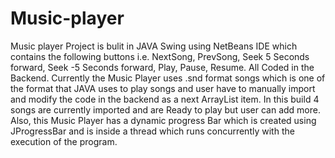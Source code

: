 # Music-player
Music player Project is bulit in JAVA Swing using NetBeans IDE which contains the following buttons i.e. NextSong, PrevSong, Seek 5 Seconds forward, Seek -5 Seconds forward, Play, Pause, Resume. All Coded in the Backend.
Currently the Music Player uses .snd format songs which is one of the format that JAVA uses to play songs and user have to manually import and modify the code in the backend as a next ArrayList item. 
In this build 4 songs are currently imported and are Ready to play but user can add more.
Also, this Music Player has a dynamic progress Bar which is created using JProgressBar and is inside a thread which runs concurrently with the execution of the program.
